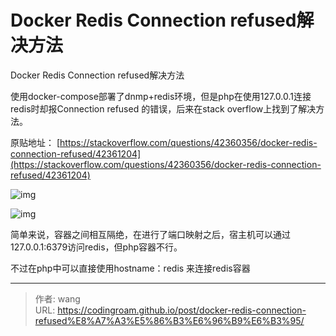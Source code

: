# Docker Redis Connection refused解决方法

Docker Redis Connection refused解决方法
<!--more-->


使用docker-compose部署了dnmp+redis环境，但是php在使用127.0.0.1连接redis时却报Connection refused 的错误，后来在stack overflow上找到了解决方法。

原贴地址： [https://stackoverflow.com/questions/42360356/docker-redis-connection-refused/42361204](https://stackoverflow.com/questions/42360356/docker-redis-connection-refused/42361204)


![img](https://img-blog.csdn.net/20180904215132686?watermark/2/text/aHR0cHM6Ly9ibG9nLmNzZG4ubmV0L3UwMTA4Mzc2MTI=/font/5a6L5L2T/fontsize/400/fill/I0JBQkFCMA==/dissolve/70)


![img](https://img-blog.csdn.net/20180904215143429?watermark/2/text/aHR0cHM6Ly9ibG9nLmNzZG4ubmV0L3UwMTA4Mzc2MTI=/font/5a6L5L2T/fontsize/400/fill/I0JBQkFCMA==/dissolve/70)

简单来说，容器之间相互隔绝，在进行了端口映射之后，宿主机可以通过127.0.0.1:6379访问redis，但php容器不行。

不过在php中可以直接使用hostname：redis 来连接redis容器



---

> 作者: wang  
> URL: https://codingroam.github.io/post/docker-redis-connection-refused%E8%A7%A3%E5%86%B3%E6%96%B9%E6%B3%95/  

